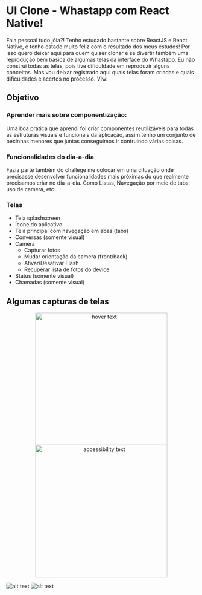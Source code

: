 # UI Clone - Whastapp com React Native!

Fala pessoal tudo jóia?! Tenho estudado bastante sobre ReactJS e React Native, e tenho estado muito feliz com o resultado dos meus estudos! Por isso quero deixar aqui para quem quiser clonar e se divertir também uma reprodução bem básica de algumas telas da interface do Whastapp.
Eu não construi todas as telas, pois tive dificuldade em reproduzir alguns conceitos. Mas vou deixar registrado aqui quais telas foram criadas e quais dificuldades e acertos no processo. Vlw!

## Objetivo

### Aprender mais sobre componentização: 
Uma boa prática que aprendi foi criar componentes reutilizáveis para todas as estruturas visuais e funcionais da aplicação, assim tenho um conjunto de pecinhas menores que juntas conseguimos ir contruindo várias coisas. 

### Funcionalidades do dia-a-dia
Fazia parte também do challege me colocar em uma cituação onde precisasse desenvolver funcionalidades mais próximas do que realmente precisamos criar no dia-a-dia. Como Listas, Navegação por meio de tabs, uso de camera, etc.

### Telas

- Tela splashscreen
- Ícone do aplicativo
- Tela principal com navegação em abas (tabs)
- Conversas (somente visual)
- Camera
  - Capturar fotos
  - Mudar orientação da camera (front/back)
  - Ativar/Desativar Flash
  - Recuperar lista de fotos do device
- Status (somente visual)
- Chamadas (somente visual)


## Algumas capturas de telas

<p align="center">
  <img src="/screeshots/76e06dab-3bcb-4d26-89bf-2c9f0e3c7e60.jfif" width="350" title="hover text">
  <img src="/screeshots/1592a52c-f5f7-4841-8b08-d2a09c36c31e.jfif" width="350" alt="accessibility text">
</p>

![alt text](/screeshots/76e06dab-3bcb-4d26-89bf-2c9f0e3c7e60.jfif)
![alt text](/screeshots/1592a52c-f5f7-4841-8b08-d2a09c36c31e.jfif)
